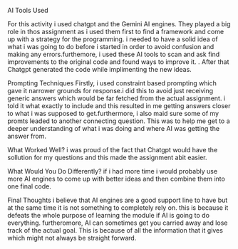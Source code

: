 AI Tools Used

For this activity i used chatgpt and the Gemini AI engines.
They played a big role in thos assignment as i used them first to find
a framework and come up with a strategy for the programming.
i needed to have a solid idea of what i was going to do before
i started in order to avoid confusion and making any errors.furthemore, i used
these AI tools to scan and ask find improvements to the original code and
found ways to improve it. . After that Chatgpt generated the code
while implimenting the new ideas.



Prompting Techniques
 Firstly, i used constraint based prompting which gave it narrower grounds for response.i did 
this to avoid just receiving generic answers which would be far fetched from the actual 
assignment. i told it what exactly to include and this resulted in me getting answers closer to
what i was supposed to get.furthermore, i also maid sure some of my promts leaded to another connecting 
question. This was to help me get to a deeper understanding of what i was doing and where AI was 
getting the answer from. 

What Worked Well?
i was proud of the fact that Chatgpt would have the sollution for my questions and this made the assignment
abit easier.

What Would You Do Differently?
if i had more time i would probably use more AI engines to come up with better ideas and then combine them into 
one final code.


Final Thoughts
i believe that AI engines are a good support line to have but at the same time it is not something to completely rely on.
this is because it defeats the whole purpose of learning the module if AI is going to do everything. furtheromore,
AI can sometimes get you carried away and lose track of the actual goal. This is because of all the information 
that it gives which might not always be straight forward.
